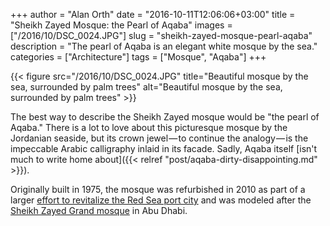 +++
author = "Alan Orth"
date = "2016-10-11T12:06:06+03:00"
title = "Sheikh Zayed Mosque: the Pearl of Aqaba"
images = ["/2016/10/DSC_0024.JPG"]
slug = "sheikh-zayed-mosque-pearl-aqaba"
description = "The pearl of Aqaba is an elegant white mosque by the sea."
categories = ["Architecture"]
tags = ["Mosque", "Aqaba"]
+++

{{< figure src="/2016/10/DSC_0024.JPG" title="Beautiful mosque by the sea, surrounded by palm trees" alt="Beautiful mosque by the sea, surrounded by palm trees" >}}

The best way to describe the Sheikh Zayed mosque would be "the pearl of Aqaba." There is a lot to love about this picturesque mosque by the Jordanian seaside, but its crown jewel — to continue the analogy — is the impeccable Arabic calligraphy inlaid in its facade. Sadly, Aqaba itself [isn't much to write home about]({{< relref "post/aqaba-dirty-disappointing.md" >}}).

<!--more-->

Originally built in 1975, the mosque was refurbished in 2010 as part of a larger [effort to revitalize the Red Sea port city](http://www.marsazayed.com/) and was modeled after the [Sheikh Zayed Grand mosque](http://www.szgmc.gov.ae/en/) in Abu Dhabi.

